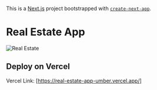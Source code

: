 This is a [Next.js](https://nextjs.org/) project bootstrapped with [`create-next-app`](https://github.com/vercel/next.js/tree/canary/packages/create-next-app).

# Real Estate App

![Real Estate](https://i.ibb.co/jTW4bFC/image.png)

## Deploy on Vercel
Vercel Link: [https://real-estate-app-umber.vercel.app/]
